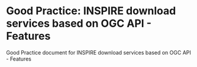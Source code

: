 # Good Practice: INSPIRE download services based on OGC API - Features

Good Practice document for INSPIRE download services based on OGC API - Features
